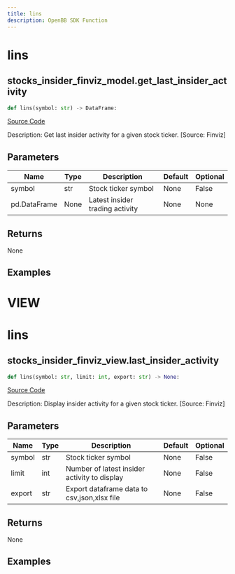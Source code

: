 ```yaml
---
title: lins
description: OpenBB SDK Function
---
```

# lins

## stocks_insider_finviz_model.get_last_insider_activity

```python
def lins(symbol: str) -> DataFrame:
```
[Source Code](https://github.com/OpenBB-finance/OpenBBTerminal/tree/main/openbb_terminal/stocks/insider/finviz_model.py#L15)

Description: Get last insider activity for a given stock ticker. [Source: Finviz]

## Parameters

| Name | Type | Description | Default | Optional |
| ---- | ---- | ----------- | ------- | -------- |
| symbol | str | Stock ticker symbol | None | False |
| pd.DataFrame | None | Latest insider trading activity | None | None |

## Returns

None

## Examples




# VIEW

# lins

## stocks_insider_finviz_view.last_insider_activity

```python
def lins(symbol: str, limit: int, export: str) -> None:
```
[Source Code](https://github.com/OpenBB-finance/OpenBBTerminal/tree/main/openbb_terminal/stocks/insider/finviz_view.py#L14)

Description: Display insider activity for a given stock ticker. [Source: Finviz]

## Parameters

| Name | Type | Description | Default | Optional |
| ---- | ---- | ----------- | ------- | -------- |
| symbol | str | Stock ticker symbol | None | False |
| limit | int | Number of latest insider activity to display | None | False |
| export | str | Export dataframe data to csv,json,xlsx file | None | False |

## Returns

None

## Examples

